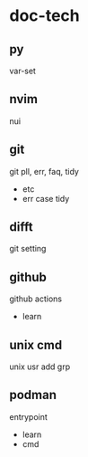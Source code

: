 
# doc-tech


## py

var-set


## nvim

nui


## git

git pll, err, faq, tidy
- etc
- err case tidy


## difft

git setting


## github

github actions
- learn


## unix cmd

unix usr add grp


## podman

entrypoint
- learn
- cmd


